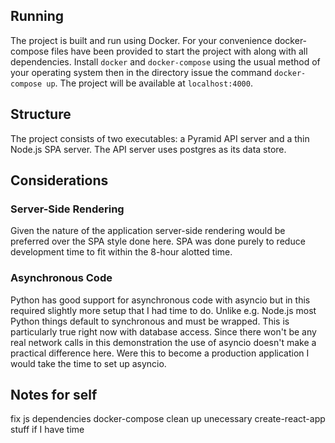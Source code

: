 ## Running
The project is built and run using Docker. For your convenience docker-compose files have been provided to start the project with along with all dependencies. Install `docker` and `docker-compose` using the usual method of your operating system then in the directory issue the command `docker-compose up`. The project will be available at `localhost:4000`.

## Structure
The project consists of two executables: a Pyramid API server and a thin Node.js SPA server. The API server uses postgres as its data store.

## Considerations
### Server-Side Rendering
Given the nature of the application server-side rendering would be preferred over the SPA style done here. SPA was done purely to reduce development time to fit within the 8-hour alotted time.
### Asynchronous Code
Python has good support for asynchronous code with asyncio but in this required slightly more setup that I had time to do. Unlike e.g. Node.js most Python things default to synchronous and must be wrapped. This is particularly true right now with database access. Since there won't be any real network calls in this demonstration the use of asyncio doesn't make a practical difference here. Were this to become a production application I would take the time to set up asyncio.


## Notes for self
fix js dependencies
docker-compose
clean up unecessary create-react-app stuff if I have time
